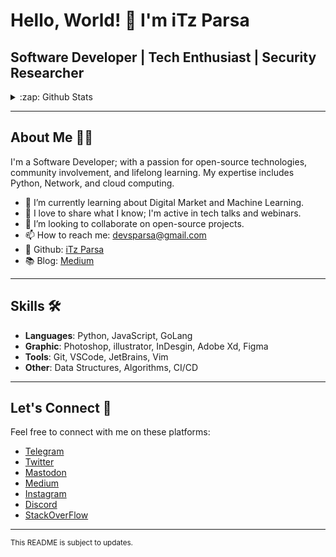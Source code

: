 
# Hello, World! 👋 I'm iTz Parsa

## Software Developer | Tech Enthusiast | Security Researcher

<details>
  <summary>:zap: Github Stats</summary>
  <img alt=Stats" src="https://github-readme-stats.vercel.app/api?username=iTz-Parsa&show_icons=true&theme=gotham">
  <img alt="GitHub Streak" src="https://streak-stats.demolab.com?user=iTz-Parsa&theme=merko&border_radius=10&date_format=M%20j%5B%2C%20Y%5D">
</details

###

---

## About Me 👨‍💻

I'm a Software Developer; with a passion for open-source technologies, community involvement, and lifelong learning. My expertise includes Python, Network, and cloud computing.

- 🌱 I’m currently learning about Digital Market and Machine Learning.
- 🎤 I love to share what I know; I'm active in tech talks and webinars.
- 👯 I’m looking to collaborate on open-source projects.
- 📫 How to reach me: [devsparsa@gmail.com](mailto:devsparsa@gmail.com)
- 💼 Github: [iTz Parsa](https://github.com/iTz-Parsa)
- 📚 Blog: [Medium](https://medium.com/@itzparsa)

---

## Skills 🛠️

- **Languages**: Python, JavaScript, GoLang
- **Graphic**: Photoshop, illustrator, InDesgin, Adobe Xd, Figma
- **Tools**: Git, VSCode, JetBrains, Vim
- **Other**: Data Structures, Algorithms, CI/CD

---


## Let's Connect 🤝

Feel free to connect with me on these platforms:

- [Telegram](https://itzparsaa.t.me)
- [Twitter](https://twitter.com/iTzParsaa)
- [Mastodon](https://mastodon.social/@iTzParsa)
- [Medium](https://medium.com/@johndoe)
- [Instagram](https://www.instagram.com/_iTzParsa)
- [Discord](https://discord.gg/56pdUKsq)
- [StackOverFlow](https://stackoverflow.com/users/22380937/itzparsa)

---

<sup>This README is subject to updates.</sup>

